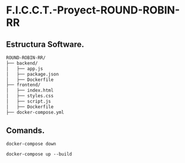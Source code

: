 # F.I.C.C.T.-Proyect-ROUND-ROBIN-RR

## Estructura Software.
```bash
ROUND-ROBIN-RR/
├── backend/
│   ├── app.js
│   ├── package.json
│   ├── Dockerfile
├── frontend/
│   ├── index.html
│   ├── styles.css
│   ├── script.js
│   ├── Dockerfile
├── docker-compose.yml
```

## Comands.
`docker-compose down`

`docker-compose up --build`
